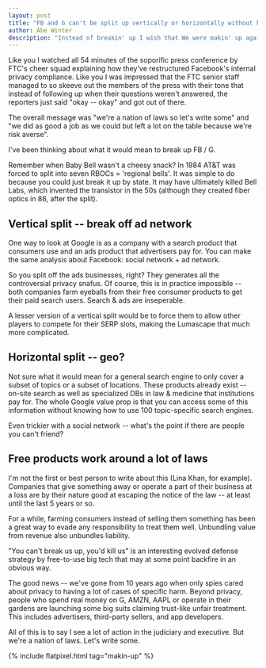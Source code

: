 ```yaml
---
layout: post
title: "FB and G can't be split up vertically or horizontally without killing them"
author: Abe Winter
description: "Instead of breakin' up I wish that We were makin' up again"
---
```


Like you I watched all 54 minutes of the soporific press conference by FTC's cheer squad explaining how they've restructured Facebook's internal privacy compliance. Like you I was impressed that the FTC senior staff managed to so skeeve out the members of the press with their tone that instead of following up when their questions weren't answered, the reporters just said "okay -- okay" and got out of there.

The overall message was "we're a nation of laws so let's write some" and "we did as good a job as we could but left a lot on the table because we're risk averse".

I've been thinking about what it would mean to break up FB / G.

Remember when Baby Bell wasn't a cheesy snack? In 1984 AT&T was forced to split into seven RBOCs = 'regional bells'. It was simple to do because you could just break it up by state. It may have ultimately killed Bell Labs, which invented the transistor in the 50s (although they created fiber optics in 86, after the split).

## Vertical split -- break off ad network

One way to look at Google is as a company with a search product that consumers use and an ads product that advertisers pay for. You can make the same analysis about Facebook: social network + ad network.

So you split off the ads businesses, right? They generates all the controversial privacy snafus. Of course, this is in practice impossible -- both companies farm eyeballs from their free consumer products to get their paid search users. Search & ads are inseperable.

A lesser version of a vertical split would be to force them to allow other players to compete for their SERP slots, making the Lumascape that much more complicated.

## Horizontal split -- geo?

Not sure what it would mean for a general search engine to only cover a subset of topics or a subset of locations. These products already exist -- on-site search as well as specialized DBs in law & medicine that institutions pay for. The whole Google value prop is that you can access some of this information without knowing how to use 100 topic-specific search engines.

Even trickier with a social network -- what's the point if there are people you can't friend?

## Free products work around a lot of laws

I'm not the first or best person to write about this (Lina Khan, for example). Companies that give something away or operate a part of their business at a loss are by their nature good at escaping the notice of the law -- at least until the last 5 years or so.

For a while, farming consumers instead of selling them something has been a great way to evade any responsibility to treat them well. Unbundling value from revenue also unbundles liability.

"You can't break us up, you'd kill us" is an interesting evolved defense strategy by free-to-use big tech that may at some point backfire in an obvious way.

The good news -- we've gone from 10 years ago when only spies cared about privacy to having a lot of cases of specific harm. Beyond privacy, people who spend real money on G, AMZN, AAPL or operate in their gardens are launching some big suits claiming trust-like unfair treatment. This includes advertisers, third-party sellers, and app developers.

All of this is to say I see a lot of action in the judiciary and executive. But we're a nation of laws. Let's write some.

{% include flatpixel.html tag="makin-up" %}

